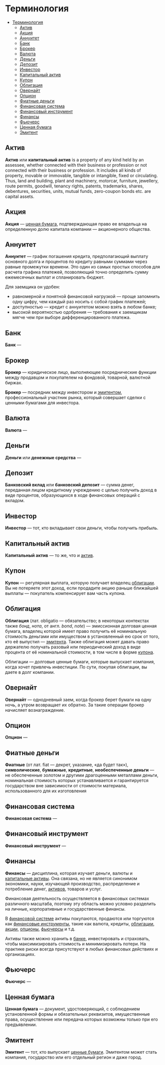 # Терминология

- [Терминология](#терминология)
  - [Актив](#актив)
  - [Акция](#акция)
  - [Аннуитет](#аннуитет)
  - [Банк](#банк)
  - [Брокер](#брокер)
  - [Валюта](#валюта)
  - [Деньги](#деньги)
  - [Депозит](#депозит)
  - [Инвестор](#инвестор)
  - [Капитальный актив](#капитальный-актив)
  - [Купон](#купон)
  - [Облигация](#облигация)
  - [Овернайт](#овернайт)
  - [Опцион](#опцион)
  - [Фиатные деньги](#фиатные-деньги)
  - [Финансовая система](#финансовая-система)
  - [Финансовый инструмент](#финансовый-инструмент)
  - [Финансы](#финансы)
  - [Фьючерс](#фьючерс)
  - [Ценная бумага](#ценная-бумага)
  - [Эмитент](#эмитент)

## Актив

**Актив** или **капитальный актив**  is a property of any kind held by an assessee, whether connected with their business or profession or not connected with their business or profession. It includes all kinds of property, movable or immovable, tangible or intangible, fixed or circulating. Thus, land and building, plant and machinery, motorcar, furniture, jewellery, route permits, goodwill, tenancy rights, patents, trademarks, shares, debentures, securities, units, mutual funds, zero-coupon bonds etc. are capital assets.

## Акция

**Акция** — [ценная бумага](#ценная-бумага), подтверждающая право ее владельца на определенную долю капитала компании — акционерного общества.

## Аннуитет

**Аннуитет** — график погашения кредита, предполагающий выплату основного долга и процентов по кредиту равными суммами через равные промежутки времени. Это один из самых простых способов для расчета графика платежей, позволяющий точно определить сумму ежемесячных выплат и спланировать бюджет.

Для заемщика он удобен:

- равномерной и понятной финансовой нагрузкой — проще запомнить одну цифру, чем каждый раз носить с собой график платежей;
- доступностью — кредит c аннуитетом можно взять в любом банке;
- высокой вероятностью одобрения — требования к заемщикам мягче чем при выборе дифференцированного платежа.

## Банк

**Банк** —

## Брокер

**Брокер** — юридическое лицо, выполняющее посреднические функции между продавцом и покупателем на фондовой, товарной, валютной биржах.

**Брокер** — посредник между инвестором и [эмитентом](#эмитент), профессиональный участник рынка, который совершает сделки с ценными бумагами для инвестора.

## Валюта

**Валюта** —

## Деньги

**Деньги** или **денежные средства** —

## Депозит

**Банковский вклад** или **банковский депозит** — сумма денег, переданная лицом кредитному учреждению с целью получить доход в виде процентов, образующихся в ходе финансовых операций с вкладом.

## Инвестор

**Инвестор** — тот, кто вкладывает свои деньги, чтобы получить прибыль.

## Капитальный актив

**Капитальный актив** — то же, что и [актив](#актив).

## Купон

**Купон** — регулярная выплата, которую получает владелец [облигации](#облигация). Вы не потеряете этот доход, если продадите акцию раньше ближайшей выплаты — покупатель компенсирует вам часть купона.

## Облигация

**Облигация** (лат. obligatio — обязательство; в некоторых контекстах также *бонд*, *нота*, от англ. *bond*, *note*) — эмиссионная долговая ценная бумага, владелец которой имеет право получить её номинальную стоимость деньгами или имуществом в установленный ею срок от того, кто её выпустил — [эмитента](#эмитент). Также облигация может давать право держателю получать разовый или периодический доход в виде процента от её номинальной стоимости, в том числе в форме [купона](#купон).

Облигации — долговые ценные бумаги, которые выпускает компания, когда хочет привлечь инвестиции. По сути, покупая облигации, вы даете в долг компании.

## Овернайт

**Овернайт** — однодневный заем, когда брокер берет бумаги на одну ночь, а утром возвращает их обратно. За такие операции брокер начисляет вознаграждение.

## Опцион

**Опцион** — 

## Фиатные деньги

**Фиатные** (от лат. fiat — декрет, указание, «да будет так»), **символические**, **бумажные**, **кредитные**, **необеспеченные деньги** — не обеспеченные золотом и другими драгоценными металлами деньги, номинальная стоимость которых устанавливается и гарантируется государством вне зависимости от стоимости материала, использованного для их изготовления

## Финансовая система

**Финансовая система** —

## Финансовый инструмент

**Финансовый инструмент** —

## Финансы

**Финансы** — дисциплина, которая изучает деньги, валюты и [капитальные активы](#актив). Она связана, но не является синонимом экономики, науки, изучающей производство, распределение и потребление денег, [активов](#актив), товаров и услуг.

Финансовая деятельность осуществляется в финансовых системах различного масштаба, поэтому эту область можно условно разделить на личные, корпоративные и государственные финансы.

В [финансовой системе](#финансовая-система) активы покупаются, продаются или торгуются как [финансовые инструменты](#финансовый-инструмент), такие как валюта, кредиты, [облигации](#облигация), [акции](#акция), [опционы](#опцион), [фьючерсы](#фьючерс) и т.д.

Активы также можно хранить в [банке](#банк), инвестировать и страховать, чтобы максимизировать стоимость и минимизировать потери. На практике риски всегда присутствуют в любых финансовых действиях и организациях.

## Фьючерс

**Фьючерс** — 

## Ценная бумага

**Ценная бумага** — документ, удостоверяющий, с соблюдением установленной формы и обязательных реквизитов, имущественные права, осуществление или передача которых возможны только при его предъявлении.

## Эмитент

**Эмитент** — тот, кто выпускает [ценные бумаги](#ценная-бумага). Эмитентом может стать компания, государство или его отдельный регион и даже город.
